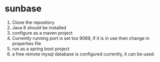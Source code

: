# sunbase
1. Clone the repository
2. Java 8 should be installed
3. configure as a maven project
4. Currently running port is set too 9089, if it is in use then change in properties file
5. run as a spring boot project
6. a free remote mysql database is configured currently, it can be used.
